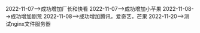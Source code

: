 2022-11-07-->成功增加厂长和快看
2022-11-07-->成功增加小苹果
2022-11-08-->成功增加剧荒
2022-11-08-->成功增加腾讯，爱奇艺，芒果
2022-11-20-->测试nginx文件服务器 
